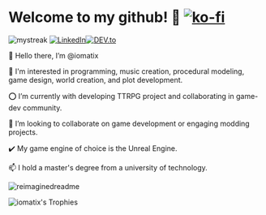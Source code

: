# Welcome to my github! 🐉 [![ko-fi](https://ko-fi.com/img/githubbutton_sm.svg)](https://ko-fi.com/iomatix)
<img src="https://github-readme-streak-stats.herokuapp.com/?user=iomatix&theme=tokyonight" alt="mystreak"/>
<a href="https://www.linkedin.com/in/wypchlak-mateusz/" target="_blank"><img src="https://img.shields.io/badge/LinkedIn-%230077B5.svg?&style=flat-square&logo=linkedin&logoColor=white" alt="LinkedIn"></a><a href="https://dev.to/iomatix" target="_blank"><img src="https://img.shields.io/badge/DEV-%230A0A0A.svg?&style=flat-square&logo=DEV.to&logoColor=white" alt="DEV.to"></a>



 👋 Hello there, I’m @iomatix
 
 👀 I'm interested in programming, music creation, procedural modeling, game design, world creation, and plot development.
 
 ⭕ I’m currently with developing TTRPG project and collaborating in game-dev community.
 
 💞️ I’m looking to collaborate on game development or engaging modding projects.
 
 ✔️ My game engine of choice is the Unreal Engine.
 
 📫 I hold a master's degree from a university of technology.

<img src="https://myreadme.vercel.app/api/embed/iomatix?panels=userstatistics,toprepositories,toplanguages,commitgraph" alt="reimaginedreadme" />

![iomatix's Trophies](https://github-profile-trophy.vercel.app/?username=iomatix&theme=tokyonight)



